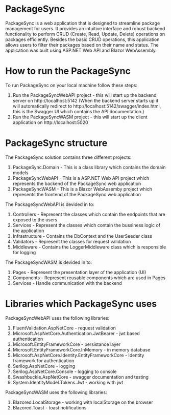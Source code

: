 # PackageSync

PackageSync is a web application that is designed to streamline package management for users. It provides an intuitive interface and robust backend functionality to perform CRUD (Create, Read, Update, Delete) operations on packages efficiently. Besides the basic CRUD operations, this application allows users to filter their packages based on their name and status. The application was built using ASP.NET Web API and Blazor WebAssembly.

# How to run the PackageSync

To run PackageSync on your local machine follow these steps:
1. Run the PackageSyncWebAPI project - this will start up the backend server on http://localhost:5142 (When the backend server starts up it will automatically redirect to http://localhost:5142/swagger/index.html, this is the Swagger UI which contains the API documentation.)
2. Run the PackageSyncWASM project - this will start up the client application on http://localhost:5020

# PackageSync structure
The PackageSync solution contains three different projects:
1. PackageSync.Domain - This is a class library which contains the domain models
2. PackageSyncWebAPI - This is a ASP.NET Web API project which represents the backend of the PackageSync web application
3. PackageSyncWASM - This is a Blazor WebAssemby project which represents the frontend of the PackageSync web application

The PackageSyncWebAPI is devided in to:
1. Controllers - Represent the classes which contain the endpoints that are exposed to the users
2. Services - Represent the classes which contain the bussiness logic of the application
3. Infrastructure - Contains the DbContext and the UserSeeder class
4. Validators - Represent the classes for request validation
5. Middleware - Contains the LoggerMiddleware class which is responsible for logging

The PackageSyncWASM is devided in to:
1. Pages - Represent the presentation layer of the application (UI)
2. Components - Represent reusable components which are used in Pages
3. Services - Handle communication with the backend

# Libraries which PackageSync uses

PackageSyncWebAPI uses the following libraries:
1. FluentValidation.AspNetCore - request validation
2. Microsoft.AspNetCore.Authentication.JwtBearer - jwt based authentication
3. Microsoft.EntityFrameworkCore - persistance layer
4. Microsoft.EntityFrameworkCore.InMemory - in memory database
5. Microsoft.AspNetCore.Identity.EntityFrameworkCore - Identity framework for authentication
6. Serilog.AspNetCore - logging
7. Serilog.AspNetCore.Console - logging to console
8. Swashbuckle.AspNetCore - swagger documentation and testing
9. System.IdentityModel.Tokens.Jwt - working with jwt

PackageSyncWASM uses the following libraries:
1. Blazored.LocalStorage - working with localStorage on the browser
2. Blazored.Toast - toast notifications
